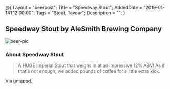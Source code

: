 @{ 
 Layout = "beerpost"; 
 Title = "Speedway Stout"; 
 AddedDate = "2019-01-14T12:00:00"; 
 Tags = "Stout, Tavour"; 
 Description = ""; 
 } 
 

## Speedway Stout by AleSmith Brewing Company

![beer-pic]

### About Speedway Stout

> A HUGE Imperial Stout that weighs in at an impressive 12% ABV! As if that's not enough, we added pounds of coffee for a little extra kick.

Via [untappd][untappd-url].

[untappd-url]: <https://untappd.com/b/alesmith-brewing-company-speedway-stout/923>
[beer-pic]: https://jasonpowley.com/assets/img/2019-01-14-speedway-stout.jpeg "Speedway Stout by AleSmith Brewing Company"
